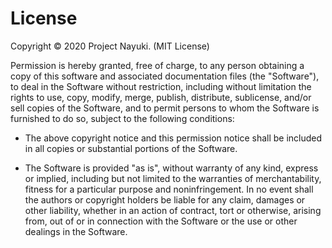 # License

Copyright © 2020 Project Nayuki. (MIT License)

Permission is hereby granted, free of charge, to any person obtaining a 
copy of this software and associated documentation files (the "Software"), 
to deal in the Software without restriction, including without limitation
the rights to use, copy, modify, merge, publish, distribute, sublicense, 
and/or sell copies of the Software, and to permit persons to whom the 
Software is furnished to do so, subject to the following conditions:

* The above copyright notice and this permission notice shall be included 
in all copies or substantial portions of the Software.

* The Software is provided "as is", without warranty of any kind, express 
or implied, including but not limited to the warranties of merchantability,
fitness for a particular purpose and noninfringement. In no event shall 
the authors or copyright holders be liable for any claim, damages or other 
liability, whether in an action of contract, tort or otherwise, arising 
from, out of or in connection with the Software or the use or other dealings 
in the Software.
